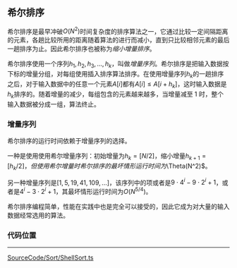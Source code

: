 <!-- @format -->

## 希尔排序

希尔排序是最早冲破$O(N^2)$时间复杂度的排序算法之一，它通过比较一定间隔距离的元素，各趟比较所用的距离随着算法的进行而减小，直到只比较相邻元素的最后一趟排序为止。因此希尔排序也被称为*缩小增量排序*。

希尔排序使用一个序列$h_1,h_2,h_3,...,h_k$，叫做*增量序列*。希尔排序是把输入数据按下标的增量分组，对每组使用插入排序算法排序。在使用增量序列$h_k$的一趟排序之后，对于输入数据中的任意一个元素$A[i]$都有$A[i] \le A[i+h_k]$，这时输入数据是$h_k$排序的。随着增量的减少，每组包含的元素越来越多，当增量减至 1 时，整个输入数据被分成一组，算法终止。

### 增量序列

希尔排序的运行时间依赖于增量序列的选择。

一种是使用使用希尔增量序列：初始增量为$h_k=[N/2]$，缩小增量$h_{k+1}=[h_k/2]，但使用希尔增量时希尔排序的最坏情形运行时间为$\Theta(N^2)$。

另一种增量序列是$[1,5,19,41,109,...]$，该序列中的项或者是$9 \cdot 4^i-9 \cdot 2^i+1$，或者是$4^i-3 \cdot 2^i +1$，其最坏情形运行时间为$O(N^{5/4})$。

希尔排序编程简单，性能在实践中也是完全可以接受的，因此它成为对大量的输入数据经常选用的算法。

### 代码位置

---

[SourceCode/Sort/ShellSort.ts](../../../../SourceCode/Sort/ShellSort.ts)

